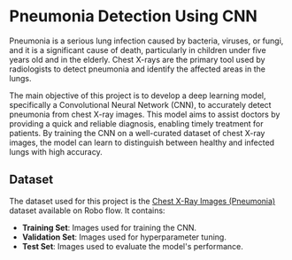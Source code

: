 # Pneumonia Detection Using CNN
Pneumonia is a serious lung infection caused by bacteria, viruses, or fungi, and it is a significant cause of death, particularly in children under five years old and in the elderly. Chest X-rays are the primary tool used by radiologists to detect pneumonia and identify the affected areas in the lungs.


The main objective of this project is to develop a deep learning model, specifically a Convolutional Neural Network (CNN), to accurately detect pneumonia from chest X-ray images. This model aims to assist doctors by providing a quick and reliable diagnosis, enabling timely treatment for patients. By training the CNN on a well-curated dataset of chest X-ray images, the model can learn to distinguish between healthy and infected lungs with high accuracy.
## Dataset

The dataset used for this project is the [Chest X-Ray Images (Pneumonia)](https://universe.roboflow.com/mohamed-traore-2ekkp/chest-x-rays-qjmia/dataset/4) dataset available on Robo flow. It contains:

- **Training Set**: Images used for training the CNN.
- **Validation Set**: Images used for hyperparameter tuning.
- **Test Set**: Images used to evaluate the model's performance.
